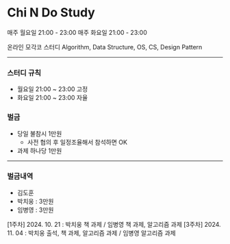 # Chi N Do Study

매주 월요일 21:00 - 23:00
매주 화요일 21:00 - 23:00

온라인 모각코 스터디
Algorithm, Data Structure, OS, CS, Design Pattern

------------------------

### 스터디 규칙
- 월요일 21:00 ~ 23:00 고정
- 화요일 21:00 ~ 23:00 자율

### 벌금
- 당일 불참시 1만원
  - 사전 협의 후 일정조율해서 참석하면 OK 
- 과제 하나당 1만원

---

### 벌금내역
- 김도훈 
- 박치웅 : 3만원
- 임병영 : 3만원

[1주차] 2024. 10. 21 : 박치웅 책 과제 / 임병영 책 과제, 알고리즘 과제
[3주차] 2024. 11. 04 : 박치웅 출석, 책 과제, 알고리즘 과제 / 임병영 알고리즘 과제

